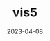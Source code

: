 ---
weight: 15
images:
- /images/vis/vis5.png
title: vis5
date: 2023-04-08
tags:
- archive # all posts
- vis
---